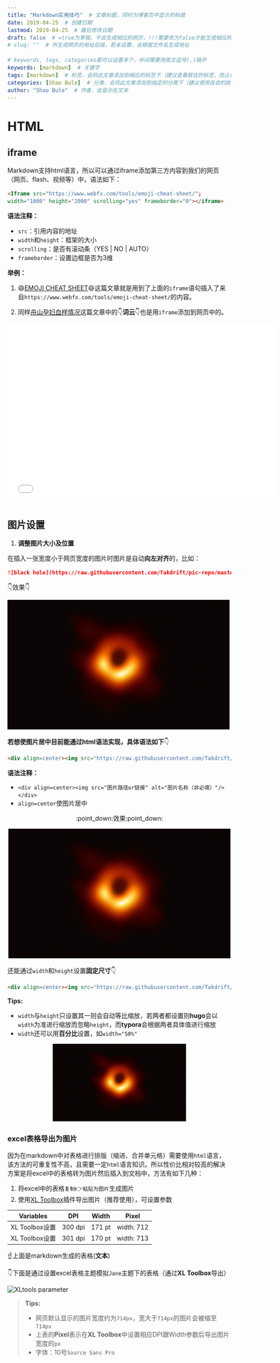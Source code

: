 ```yaml
---
title: "Markdown实用技巧"  # 文章标题，同时为博客页中显示的标题
date: 2019-04-25  # 创建日期
lastmod: 2019-04-25  # 最后修改日期
draft: false  # =true为草稿，不会生成相应的网页，!!!需要改为false才能生成相应网页!!!
# slug: ""  # 所生成网页的地址后缀，若未设置，会根据文件名生成地址

# keywords, tags, categories都可以设置多个，中间需要用英文逗号(,)隔开
keywords: [markdown]  # 关键字
tags: [markdown]  # 标签，会将此文章添加到相应的标签下（建议查看既往的标签，防止相同含义的不同标签）
categories: [Shao Bule]  # 分类，会将此文章添加到指定的分类下（建议使用各自的姓名，且只设置一个分类）
author: "Shao Bule"  # 作者，会显示在文末
---
```


# HTML

## iframe

Markdown支持html语言，所以可以通过iframe添加第三方内容到我们的网页（网页、flash、视频等）中，语法如下：

```html
<Iframe src="https://www.webfx.com/tools/emoji-cheat-sheet/"; 
width="1000" height="2000" scrolling="yes" frameborder="0"></iframe>
```

**语法注释：**

- `src`：引用内容的地址
- `width`和`height`：框架的大小
- `scrolling`：是否有滚动条（YES | NO | AUTO）
- `frameborder`：设置边框是否为3维

**举例：**

1. :smile:[EMOJI CHEAT SHEET](/post/all/emoji-cheat-sheet/):smile:这篇文章就是用到了上面的`iframe`语句插入了来自`https://www.webfx.com/tools/emoji-cheat-sheet/`的内容。



2. 同样[舟山孕妇血样情况](/post/shao-bule/2016-2018-zhoushan-blood-sample/#六-其他疾病信息)这篇文章中的:point_down:**词云**:point_down:也是用`iframe`添加到网页中的。

<Iframe src="/post/shao-bule/2016-2018-zhoushan-blood-sample/2016-2018-zhoushan-blood-sample.assets/wordcloud.html";; width="600" height="400" scrolling="no" frameborder="0"></iframe>

## 图片设置

1. **调整图片大小及位置**

在插入一张宽度小于网页宽度的图片时图片是自动**向左对齐**的，比如：

```markdown
![black hole](https://raw.githubusercontent.com/Takdrift/pic-repo/master/20190410-78m-500px-black%20hole.png)
```

:point_down:效果:point_down:

![black hole](https://raw.githubusercontent.com/Takdrift/pic-repo/master/20190410-78m-500px-black%2520hole.png)

**若想使图片居中目前能通过html语法实现，具体语法如下​**:point_down:

```html
<div align=center><img src="https://raw.githubusercontent.com/Takdrift/pic-repo/master/20190410-78m-500px-black%20hole.png" alt="black hole"/></div>
```

**语法注释：**

- `<div align=center><img src="图片路径or链接" alt="图片名称（非必填）"/></div>`
- `align=center`使图片居中

<div align=center><p>:point_down:效果:point_down:</p></div>

<div align=center><img src="https://raw.githubusercontent.com/Takdrift/pic-repo/master/20190410-78m-500px-black%2520hole.png" alt="black hole"/></div>

还能通过`width`和`height`设置**固定尺寸**:point_down:

```html
<div align=center><img src="https://raw.githubusercontent.com/Takdrift/pic-repo/master/20190410-78m-500px-black%2520hole.png" width="300" alt="black hole"/></div>
```

**Tips:**

- `width`与`height`只设置其一则会自动等比缩放，若两者都设置则**hugo**会以`width`为准进行缩放而忽略`height`，而**typora**会根据两者具体值进行缩放
- `width`还可以用**百分比**设置，如`width="50%"`

<div align=center><img src="https://raw.githubusercontent.com/Takdrift/pic-repo/master/20190410-78m-500px-black%2520hole.png" width="300" alt="black hole"/></div>

### excel表格导出为图片

因为在markdown中对表格进行排版（缩进、合并单元格）需要使用`html`语言，该方法的可重复性不高，且需要一定`html`语言知识。所以性价比相对较高的解决方案是将excel中的表格转为图片然后插入到文档中，方法有如下几种：

1. 将excel中的表格`复制`:point_right:`粘贴为图片`生成图片
2. 使用[XL Toolbox](https://www.xltoolbox.net/)插件导出图片（推荐使用），可设置参数

| Variables      | DPI     | Width  | Pixel      |
| -------------- | ------- | ------ | ---------- |
| XL Toolbox设置 | 300 dpi | 171 pt | width: 712 |
| XL Toolbox设置 | 301 dpi | 170 pt | width: 713 |

:point_up:上面是markdown生成的表格(**文本**)  

:point_down:下面是通过设置excel表格主题模拟`Jane`主题下的表格（通过**XL Toolbox**导出）

![XLtools parameter](https://raw.githubusercontent.com/Takdrift/pic-repo/master/XLtools%20para1.png)

> **Tips:** 
>
> - 网页默认显示的图片宽度约为`714px`，宽大于`714px`的图片会被缩至`714px`
> - 上表的**Pixel**表示在**XL Toolbox**中设置相应DPI跟Width参数后导出图片宽度的`px`
> - 字体：10号`Source Sans Pro`

